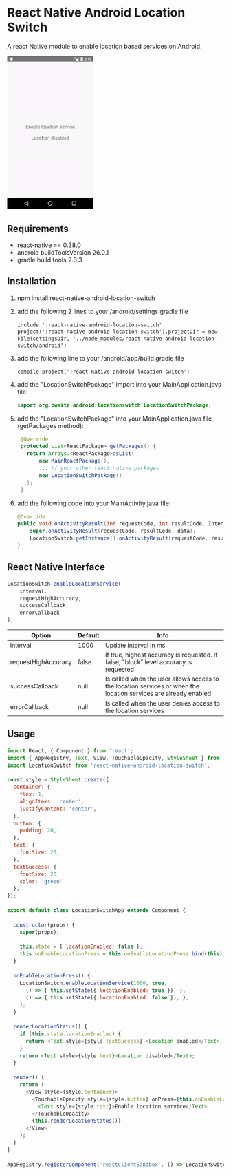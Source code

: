 
# React Native Android Location Switch

A react Native module to enable location based services on Android.

<img src="preview/preview.gif" width="200" />

## Requirements
- react-native >= 0.38.0
- android buildToolsVersion 26.0.1
- gradle build tools 2.3.3


## Installation

1. npm install react-native-android-location-switch

2. add the following 2 lines to your <project>/android/settings.gradle file
   ```
   include ':react-native-android-location-switch'
   project(':react-native-android-location-switch').projectDir = new File(settingsDir, '../node_modules/react-native-android-location-switch/android')
   ```

3. add the following line to your <project>/android/app/build.gradle file
   ```
   compile project(':react-native-android-location-switch')
   ```

4. add the "LocationSwitchPackage" import into your MainApplication.java file:
   ```java
   import org.pweitz.android.locationswitch.LocationSwitchPackage;
   ```
   
5. add the "LocationSwitchPackage" into your MainApplication.java file (getPackages method):
   ```java
    @Override
    protected List<ReactPackage> getPackages() {
      return Arrays.<ReactPackage>asList(
          new MainReactPackage(),
          ... // your other react native packages
          new LocationSwitchPackage()
      );
    }
    ```
   
6. add the following code into your MainActivity.java file:
    ```java   
    @Override
    public void onActivityResult(int requestCode, int resultCode, Intent data) {
        super.onActivityResult(requestCode, resultCode, data);
        LocationSwitch.getInstance().onActivityResult(requestCode, resultCode);
    }
    ```


## React Native Interface

```javascript
LocationSwitch.enableLocationService(
    interval,
    requestHighAccuracy,
    successCallback,
    errorCallback
);
```

Option | Default | Info
------ | ------- | ----
interval | 1000 | Update interval in ms
requestHighAccuracy | false | If true, highest accuracy is requested. If false, "block" level accuracy is requested
successCallback | null | Is called when the user allows access to the location services or when the location services are already enabled
errorCallback | null | Is called when the user denies access to the location services


## Usage

```javascript
import React, { Component } from 'react';
import { AppRegistry, Text, View, TouchableOpacity, StyleSheet } from 'react-native';
import LocationSwitch from 'react-native-android-location-switch';

const style = StyleSheet.create({
  container: {
    flex: 1,
    alignItems: 'center',
    justifyContent: 'center',
  },
  button: {
    padding: 20,
  },
  text: {
    fontSize: 20,
  },
  textSuccess: {
    fontSize: 20,
    color: 'green'
  },
});

export default class LocationSwitchApp extends Component {

  constructor(props) {
    super(props);

    this.state = { locationEnabled: false };
    this.onEnableLocationPress = this.onEnableLocationPress.bind(this);
  }

  onEnableLocationPress() {
    LocationSwitch.enableLocationService(1000, true,
      () => { this.setState({ locationEnabled: true }); },
      () => { this.setState({ locationEnabled: false }); },
    );
  }

  renderLocationStatus() {
    if (this.state.locationEnabled) {
      return <Text style={style.textSuccess} >Location enabled</Text>;
    }
    return <Text style={style.text}>Location disabled</Text>;
  }

  render() {
    return (
      <View style={style.container}>
        <TouchableOpacity style={style.button} onPress={this.onEnableLocationPress}>
          <Text style={style.text}>Enable location service</Text>
        </TouchableOpacity>
        {this.renderLocationStatus()}
      </View>
    );
  }
}

AppRegistry.registerComponent('reactClientSandbox', () => LocationSwitchApp);

```
